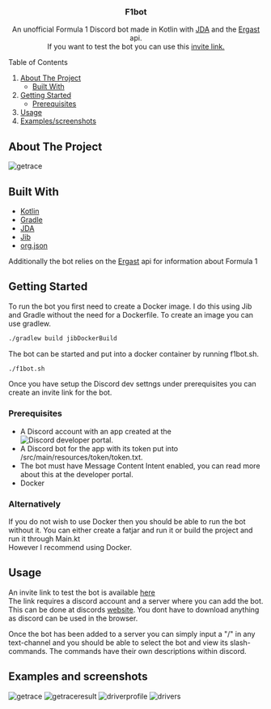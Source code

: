 <!-- PROJECT LOGO -->
<br />
<div align="center">
  <h3 align="center">F1bot</h3>

  <p align="center">
    An unofficial Formula 1 Discord bot made in Kotlin with <a href="https://github.com/DV8FromTheWorld/JDA">JDA<a/> and the <a href="https://ergast.com/mrd/">Ergast</a> api.
    <br />
      If you want to test the bot you can use this <a href = "https://discord.com/api/oauth2/authorize?client_id=1091027933298180137&permissions=8&scope=bot+applications.commands">invite link.</a>
  </p>
</div>



<!-- TABLE OF CONTENTS -->
  <summary>Table of Contents</summary>
  <ol>
    <li>
      <a href="#about-the-project">About The Project</a>
      <ul>
        <li><a href="#built-with">Built With</a></li>
      </ul>
    </li>
    <li>
      <a href="#getting-started">Getting Started</a>
      <ul>
        <li><a href="#prerequisites">Prerequisites</a></li>
      </ul>
    </li>
    <li><a href="#usage">Usage</a></li>
    <li><a href="#examples-and-screenshots">Examples/screenshots</a></li>
  </ol>



## About The Project

![getrace](https://i.imgur.com/eLIGCvC.png) <br>

## Built With

* [Kotlin](https://kotlinlang.org/)
* [Gradle](https://gradle.org/)
* [JDA](https://github.com/DV8FromTheWorld/JDA)
* [Jib](https://github.com/GoogleContainerTools/jib)
* [org.json](https://github.com/stleary/JSON-java)

Additionally the bot relies on the [Ergast](https://ergast.com/mrd/) api for information about Formula 1

## Getting Started

To run the bot you first need to create a Docker image. I do this using Jib and Gradle without the need for a Dockerfile.
To create an image you can use gradlew. <br>
```sh
./gradlew build jibDockerBuild
```
The bot can be started and put into a docker container by running f1bot.sh. <br>

``` sh
./f1bot.sh
```
Once you have setup the Discord dev settngs under prerequisites you can create an invite link for the bot.

### Prerequisites
* A Discord account with an app created at the ![Discord developer portal](https://discord.com/developers/docs/getting-started).
* A Discord bot for the app with its token put into /src/main/resources/token/token.txt.
* The bot must have Message Content Intent enabled, you can read more about this at the developer portal.
* Docker

### Alternatively
If you do not wish to use Docker then you should be able to run the bot without it. You can either create a fatjar and run it or build the project and run it through Main.kt <br>
However I recommend using Docker.



## Usage
An invite link to test the bot is available [here](https://discord.com/api/oauth2/authorize?client_id=1091027933298180137&permissions=8&scope=bot+applications.commands) <br>
The link requires a discord account and a server where you can add the bot. This can be done at discords [website](https://discord.com). You dont have to download anything as discord can be used in the browser.

Once the bot has been added to a server you can simply input a "/" in any text-channel and you should be able to select the bot and view its slash-commands.
The commands have their own descriptions within discord.

## Examples and screenshots

![getrace](https://i.imgur.com/eLIGCvC.png)
![getraceresult](https://i.imgur.com/UdlHbaH.png)
![driverprofile](https://i.imgur.com/dLOXc0H.png)
![drivers](https://i.imgur.com/jlvAdnB.png)
